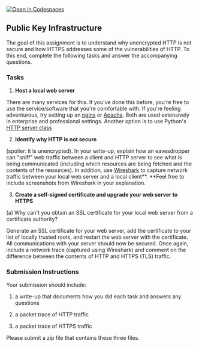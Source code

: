 [![Open in Codespaces](https://classroom.github.com/assets/launch-codespace-2972f46106e565e64193e422d61a12cf1da4916b45550586e14ef0a7c637dd04.svg)](https://classroom.github.com/open-in-codespaces?assignment_repo_id=20973474)
## Public Key Infrastructure

The goal of this assignment is to understand why unencrypted HTTP is not
secure and how HTTPS addresses some of the vulnerabilities of HTTP. To
this end, complete the following tasks and answer the accompanying
questions. 

### Tasks

1. **Host a local web server**

There are many services for this. If you\'ve done this before, you\'re free to
use the service/software that you\'re comfortable with. If you\'re feeling
adventurous, try setting up an [nginx](https://www.nginx.com/) or
[Apache](https://httpd.apache.org/). Both are used extensively in enterprise
and professional settings. Another option is to use Python's [HTTP server
class](https://docs.python.org/3/library/http.server.html)


2. **Identify why HTTP is not secure**

(spoiler: it is unencrypted). In your write-up, explain how an
eavesdropper can \"sniff\" web traffic between a client and HTTP server
to see what is being communicated (including which resources are being
fetched and the contents of the resources). In addition, use
[Wireshark](https://www.wireshark.org/)
to capture network traffic between your local web server
and a local client**. **Feel free to include screenshots from Wireshark
in your explanation. 

3. **Create a self-signed certificate and upgrade your web server to
HTTPS**

(a) Why can\'t you obtain an SSL certificate for your local web
server from a certificate authority? 

Generate an SSL certificate for your web server, add the certificate to
your list of locally trusted roots, and restart the web server with the
certificate. All communications with your server should now be secured.
Once again, include a network trace (captured using Wireshark) and
comment on the difference between the contents of HTTP and HTTPS (TLS)
traffic. 

### Submission Instructions

Your submission should include:

1. a write-up that documents how you did each task and answers any
questions

2. a packet trace of HTTP traffic

3. a packet trace of HTTPS traffic

Please submit a zip file that contains these three files. 
